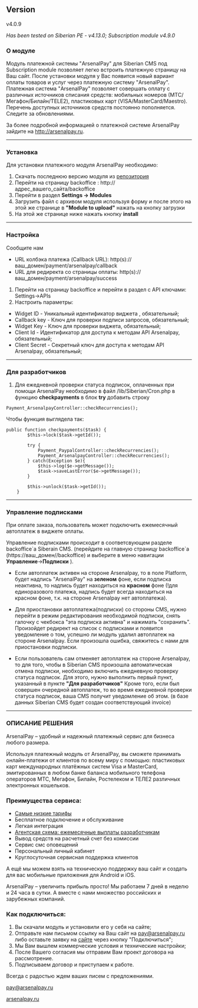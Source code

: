 ## Version
v4.0.9
 
_Has been tested on Siberian PE - v4.13.0; Subscription module v4.9.0_

### О модуле


Модуль платежной системы "ArsenalPay" для Siberian CMS под Subscription module позволяет легко встроить платежную страницу на Ваш сайт.
После установки модуля у Вас появится новый вариант оплаты товаров и услуг через платежную систему "ArsenalPay".
Платежная система "ArsenalPay" позволяет совершать оплату с различных источников списания средств: мобильных номеров
(МТС/Мегафон/Билайн/TELE2), пластиковых карт (VISA/MasterCard/Maestro). Перечень доступных источников средств постоянно
пополняется. Следите за обновлениями.


За более подробной информацией о платежной системе ArsenalPay зайдите на http://arsenalpay.ru.

---
### Установка

Для установки платежного модуля ArsenalPay необходимо:
1. Скачать последнюю версию модуля из [репозитория](https://github.com/ArsenalPay/Siberian-ArsenalPay-CMS/releases)
2. Перейти на страницу backoffice : http://адрес\_вашего\_сайта/backoffice
3. Перейти в раздел **Settings -> Modules**
4. Загрузить файл с архивом модуля используя форму и после этого на этой же странице в **"Module to upload"**
нажать на кнопку загрузки
5. На этой же странице ниже нажать кнопку **install**

---

### Настройка

Сообщите нам 
* URL колбэка платежа (Callback URL): http(s)://ваш_домен/payment/arsenalpay/callback
* URL для редиректа со страницы оплаты:  http(s)://ваш_домен/payment/arsenalpay/success

1. Перейти на страницу backoffice и перейти в раздел с API ключами: Settings->APIs
2. Настроить параметры:
- Widget ID - Уникальный идентификатор виджета , обязательный;
- Callback key - Ключ для проверки подписи запросов, обязательный;
- Widget Key - Ключ для проверки виджета, обязательный;
- Client Id - Идентификатор для доступа к  методам API Arsenalpay, обязательный;
- Client Secret - Секретный ключ для доступа к  методам API Arsenalpay, обязательный;

---
### Для разработчиков

1. Для ежедневной проверки статуса подписок, оплаченных при помощи ArsenalPay необходимо в файл /lib/Siberian/Cron.php
в функцию **checkpayments** в блок **try** добавить строку 
```
Payment_ArsenalpayController::checkRecurrencies();
```

Чтобы функция выглядела так:
```
public function checkpayments($task) {
        $this->lock($task->getId());

        try {
            Payment_PaypalController::checkRecurrencies();
            Payment_ArsenalpayController::checkRecurrencies();
        } catch(Exception $e){
            $this->log($e->getMessage());
            $task->saveLastError($e->getMessage());
        }

        $this->unlock($task->getId());
    }
```

------------------
### Управление подписками
При оплате заказа, пользователь может подключить ежемесячный автоплатеж в виджете оплаты.

Управление подписками происходит в соответсвующем разделе backoffice\`a Siberain CMS. (перейдите на главную страницу backoffice\`а (https://ваш_домен//backoffice) 
и выберите в меню навигации **Управление**->**Подписки** ).

* Если автоплатеж активен на стороне Arsenalpay, то в поле Platform, будет надпись "ArsenalPay" на **зеленом** фоне, если подписка неактивна, то надпись будет
находиться на **красном** фоне (!для единоразового платежа, надпись будет всегда находиться на красном фоне, т.к. на стороне Arsenalpay
нет автоплатежа).

* Для приостановки автоплатежа(подписки) со стороны CMS, нужно перейти в режим редактирования необходимой подписки,
снять галочку с чекбокса "эта подписка активна" и нажимать "сохранить". Произойдет редирект на список с подписками и появится уведомление о том,
успешно ли модуль удалил автоплатеж на стороне Arsenalpay. Если произошла ошибка, свяжитесь с нами для приостановки подписки.

* Если пользователь сам отменяет автоплатеж на стороне Arsenalpay, то для того, чтобы в Siberian CMS произошла автоматическая 
отмена подписки, необходимо включить ежедневную проверку статуса подписок.
Для этого, нужно выполнить первый пункт, указанный в пункте **"Для разработчиков"**
Кроме того, если был совершен очередной автоплатеж, то во время ежедневной проверки статуса подписок, ваша CMS получит уведомление
об этом. (в базе данных Siberian CMS будет создан соответствующий invoice)

---
### ОПИСАНИЕ РЕШЕНИЯ
ArsenalPay – удобный и надежный платежный сервис для бизнеса любого размера. 

Используя платежный модуль от ArsenalPay, вы сможете принимать онлайн-платежи от клиентов по всему миру с помощью: 
пластиковых карт международных платёжных систем Visa и MasterCard, эмитированных в любом банке
баланса мобильного телефона операторов МТС, Мегафон, Билайн, Ростелеком и ТЕЛЕ2
различных электронных кошельков.

### Преимущества сервиса: 
 - [Самые низкие тарифы](https://arsenalpay.ru/tariffs.html)
 - Бесплатное подключение и обслуживание
 - Легкая интеграция
 - [Агентская схема: ежемесячные выплаты разработчикам](https://arsenalpay.ru/partnership.html)
 - Вывод средств на расчетный счет без комиссии
 - Сервис смс оповещений
 - Персональный личный кабинет
 - Круглосуточная сервисная поддержка клиентов 

А ещё мы можем взять на техническую поддержку ваш сайт и создать для вас мобильные приложения для Android и iOS. 

ArsenalPay – увеличить прибыль просто! 
Мы работаем 7 дней в неделю и 24 часа в сутки. А вместе с нами множество российских и зарубежных компаний. 

### Как подключиться: 
1. Вы скачали модуль и установили его у себя на сайте;
2. Отправьте нам письмом ссылку на Ваш сайт на pay@arsenalpay.ru либо оставьте заявку на [сайте](https://arsenalpay.ru/#register) через кнопку "Подключиться";
3. Мы Вам вышлем коммерческие условия и технические настройки;
4. После Вашего согласия мы отправим Вам проект договора на рассмотрение.
5. Подписываем договор и приступаем к работе.

Всегда с радостью ждем ваших писем с предложениями. 

pay@arsenalpay.ru 

[arsenalpay.ru](https://arsenalpay.ru)